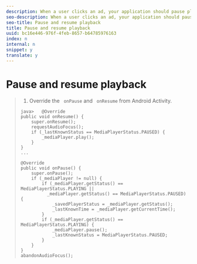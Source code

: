 ```yaml
---
description: When a user clicks an ad, your application should pause playback of the main video content.
seo-description: When a user clicks an ad, your application should pause playback of the main video content.
seo-title: Pause and resume playback
title: Pause and resume playback
uuid: bc16e446-976f-4feb-8657-b64785976163
index: n
internal: n
snippet: y
translate: y
---
```


# Pause and resume playback


>1. Override the ` onPause` and ` onResume` from Android Activity.
>
>   ```
>   java>   @Override 
>   public void onResume() { 
>       super.onResume(); 
>       requestAudioFocus(); 
>       if (_lastKnownStatus == MediaPlayerStatus.PAUSED) { 
>           _mediaPlayer.play(); 
>       } 
>   } 
>   ... 
>    
>   @Override 
>   public void onPause() { 
>       super.onPause(); 
>       if (_mediaPlayer != null) { 
>           if (_mediaPlayer.getStatus() == MediaPlayerStatus.PLAYING || 
>             _mediaPlayer.getStatus() == MediaPlayerStatus.PAUSED) { 
>               _savedPlayerStatus = _mediaPlayer.getStatus(); 
>               _lastKnownTime = _mediaPlayer.getCurrentTime(); 
>           } 
>           if (_mediaPlayer.getStatus() == MediaPlayerStatus.PLAYING) { 
>               _mediaPlayer.pause(); 
>               _lastKnownStatus = MediaPlayerStatus.PAUSED; 
>           } 
>       } 
>   } 
>   abandonAudioFocus(); 
>   
>   ```
>
